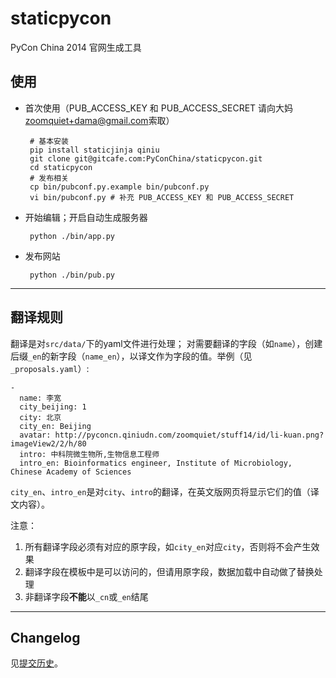 # staticpycon

PyCon China 2014 官网生成工具

## 使用

 - 首次使用（PUB_ACCESS_KEY 和 PUB_ACCESS_SECRET 请向大妈<zoomquiet+dama@gmail.com>索取）

        # 基本安装
        pip install staticjinja qiniu
        git clone git@gitcafe.com:PyConChina/staticpycon.git
        cd staticpycon
        # 发布相关
        cp bin/pubconf.py.example bin/pubconf.py
        vi bin/pubconf.py # 补充 PUB_ACCESS_KEY 和 PUB_ACCESS_SECRET

 - 开始编辑；开启自动生成服务器
        
        python ./bin/app.py        
        
 - 发布网站
 
        python ./bin/pub.py

---

## 翻译规则

翻译是对`src/data/`下的yaml文件进行处理；
对需要翻译的字段（如`name`），创建后缀`_en`的新字段（`name_en`），以译文作为字段的值。举例（见`_proposals.yaml`）:

```
-
  name: 李宽
  city_beijing: 1
  city: 北京
  city_en: Beijing
  avatar: http://pyconcn.qiniudn.com/zoomquiet/stuff14/id/li-kuan.png?imageView2/2/h/80
  intro: 中科院微生物所,生物信息工程师
  intro_en: Bioinformatics engineer, Institute of Microbiology, Chinese Academy of Sciences
```

`city_en`、`intro_en`是对`city`、`intro`的翻译，在英文版网页将显示它们的值（译文内容）。

注意：
 1. 所有翻译字段必须有对应的原字段，如`city_en`对应`city`，否则将不会产生效果
 2. 翻译字段在模板中是可以访问的，但请用原字段，数据加载中自动做了替换处理
 3. 非翻译字段**不能**以`_cn`或`_en`结尾

----

## Changelog

见[提交历史](https://gitcafe.com/PyConChina/staticpycon/commits/master)。
